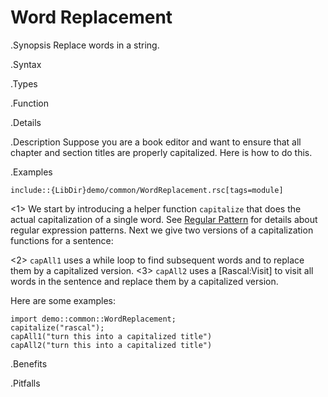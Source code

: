 # Word Replacement

.Synopsis
Replace words in a string.

.Syntax

.Types

.Function

.Details

.Description
Suppose you are a book editor and want to ensure that all chapter
and section titles are properly capitalized. Here is how to do this. 

.Examples
```rascal
include::{LibDir}demo/common/WordReplacement.rsc[tags=module]
```

                
<1> We start by introducing a helper function `capitalize` that does the actual capitalization of a single word.
    See [Regular Pattern]((Rascal:Patterns-Regular)) for details about regular expression patterns.
    Next we give two versions of a capitalization functions for a sentence:

<2> `capAll1` uses a while loop to find subsequent words and to replace them by a capitalized version.
<3> `capAll2` uses a [Rascal:Visit] to visit all words in the sentence and replace them by a capitalized version.


Here are some examples:

```rascal-shell
import demo::common::WordReplacement;
capitalize("rascal");
capAll1("turn this into a capitalized title")
capAll2("turn this into a capitalized title")
```

.Benefits

.Pitfalls

